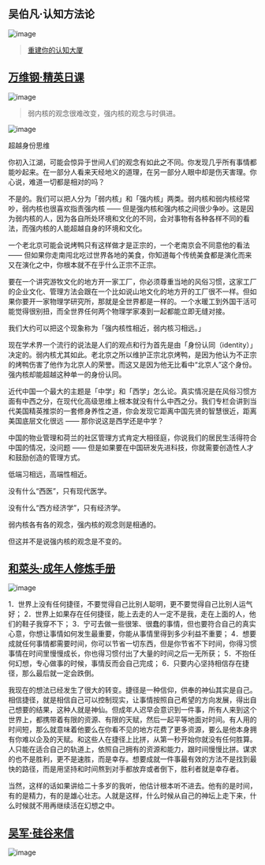 
## 吴伯凡·认知方法论

![image](https://user-images.githubusercontent.com/117549124/205408334-a14b367d-75d8-450c-8873-dc620ff628c7.png)
> [重建你的认知大厦](https://www.dedao.cn/course/detail?id=LZ1RgB0EW3NK0wjsbjXkP7vj68pDeA)

## [万维钢·精英日课](https://www.dedao.cn/course/detail?id=YE36g8pDr7WJoQas82KP4Z5Rlwjy0z)

![image](https://user-images.githubusercontent.com/117549124/205406179-9c9e0b0a-6192-427f-9fa9-29077f0a07ab.png)
> 弱内核的观念很难改变，强内核的观念与时俱进。

![image](https://user-images.githubusercontent.com/117549124/205409657-6dbe3b5d-d1d5-4aab-a66b-57a94d22dc54.png)


超越身份思维

你初入江湖，可能会惊异于世间人们的观念有如此之不同。你发现几乎所有事情都能吵起来。在一部分人看来天经地义的道理，在另一部分人眼中却是伤天害理。你心说，难道一切都是相对的吗？

不是的。我们可以把人分为「弱内核」和「强内核」两类。弱内核和弱内核经常吵，弱内核也很喜欢指责强内核 —— 但是强内核和强内核之间很少争吵。这是因为弱内核的人，因为各自所处环境和文化的不同，会对事物有各种各样不同的看法，而强内核的人能超越自身的环境和文化。

一个老北京可能会说烤鸭只有这样做才是正宗的，一个老南京会不同意他的看法 —— 但如果你走南闯北吃过世界各地的美食，你知道每个传统美食都是演化而来又在演化之中，你根本就不在乎什么正宗不正宗。

要在一个讲究游牧文化的地方开一家工厂，你必须尊重当地的风俗习惯，这家工厂的企业文化、管理方法会跟在一个比如说山地文化的地方开的工厂很不一样。但如果你要开一家物理学研究所，那就是全世界都是一样的。一个水暖工到外国干活可能觉得很别扭，而全世界任何两个物理学家凑到一起都能立即无缝对接。

我们大约可以把这个现象称为「强内核性相近，弱内核习相远。」

现在学术界一个流行的说法是人们的观点和行为首先是由「身份认同（identity）」决定的。弱内核尤其如此。老北京之所以维护正宗北京烤鸭，是因为他认为不正宗的烤鸭伤害了他作为北京人的荣誉。而这又是因为他无比看中“北京人”这个身份。强内核却能超越这种单一的身份认同。

近代中国一个最大的主题是「中学」和「西学」怎么论。真实情况是在风俗习惯方面有中西之分，在现代化高级思维上根本就没有什么中西之分。我们专栏会讲到当代美国精英推崇的一套修身养性之道，你会发现它距离中国先贤的智慧很近，距离美国底层文化很远 —— 那你说这是西学还是中学？

中国的物业管理和荷兰的社区管理方式肯定大相径庭，你说我们的居民生活得符合中国的情况，没问题 —— 但是如果要在中国研发先进科技，你就需要创造性人才和鼓励创造的管理方式。

低端习相远，高端性相近。

没有什么“西医”，只有现代医学。

没有什么“西方经济学”，只有经济学。

弱内核各有各的观念，强内核的观念则是相通的。

但这并不是说强内核的观念是不变的。

## [和菜头·成年人修炼手册](https://www.dedao.cn/course/detail?id=NPLjb1BvMZlX8BPFxkVzgenm2r78Ak)

![image](https://user-images.githubusercontent.com/117549124/205409673-5cd46157-6200-4ffa-98ae-8312af703cc8.png)

1．世界上没有任何捷径，不要觉得自己比别人聪明，更不要觉得自己比别人运气好；
2．世界上如果存在任何捷径，能上去走的人一定不是我，走在上面的人，他们的鞋子我穿不下；
3．宁可去做一些很笨、很蠢的事情，但也要符合自己的真实心意，你想让事情如何发生最重要，你能从事情里得到多少利益不重要；
4．想要成就任何事情都需要时间，你可以节省一切东西，但是你节省不下时间，你得习惯事情在时间里慢慢成长，你也得习惯付出了大量的时间之后一无所获；
5．不抱任何幻想，专心做事的时候，事情反而会自己完成；
6．只要内心坚持相信存在捷径，那么最后就一定会跌倒。

我现在的想法已经发生了很大的转变。捷径是一种信仰，供奉的神仙其实是自己。相信捷径，就是相信自己可以控制现实，让事情按照自己希望的方向发展，得出自己想要的结果，这种人就是神仙。但成年人迟早会意识到一件事，所有人来到这个世界上，都携带着有限的资源、有限的天赋，然后一起平等地面对时间。有人用的时间短，那么就意味着他要么在你看不见的地方花费了更多资源，要么是他本身拥有你难以企及的天赋。和这些人在捷径上比拼，从第一秒开始你就没有任何胜算。人只能在适合自己的轨道上，依照自己拥有的资源和能力，跟时间慢慢比拼。谋求的也不是胜利，更不是速胜，而是幸存。想要成就一件事最有效的方法不是找到最快的路径，而是用坚持和时间熬到对手都放弃或者倒下，胜利者就是幸存者。

当然，这样的话如果讲给二十多岁的我听，他估计根本听不进去。他有的是时间，有的是精力，有的是雄心壮志。人就是这样，什么时候从自己的神坛上走下来，什么时候就不用再继续活在幻想之中。

## [吴军·硅谷来信](https://www.dedao.cn/course/detail?id=1w2YlEkp7AMKr5ahDjXy4Zd8oLjg0a)

![image](https://user-images.githubusercontent.com/117549124/205409642-02e6976f-27bd-4eea-a5e3-6bf086f166d6.png)



